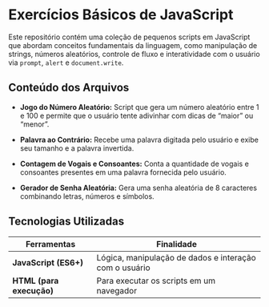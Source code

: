# Exercícios Básicos de JavaScript

Este repositório contém uma coleção de pequenos scripts em JavaScript que abordam conceitos fundamentais da linguagem, como manipulação de strings, números aleatórios, controle de fluxo e interatividade com o usuário via `prompt`, `alert` e `document.write`.

## Conteúdo dos Arquivos

* **Jogo do Número Aleatório:**
  Script que gera um número aleatório entre 1 e 100 e permite que o usuário tente adivinhar com dicas de “maior” ou “menor”.

* **Palavra ao Contrário:**
  Recebe uma palavra digitada pelo usuário e exibe seu tamanho e a palavra invertida.

* **Contagem de Vogais e Consoantes:**
  Conta a quantidade de vogais e consoantes presentes em uma palavra fornecida pelo usuário.

* **Gerador de Senha Aleatória:**
  Gera uma senha aleatória de 8 caracteres combinando letras, números e símbolos.

## Tecnologias Utilizadas

| Ferramentas              | Finalidade                                             |
| ------------------------ | ------------------------------------------------------ |
| **JavaScript (ES6+)**    | Lógica, manipulação de dados e interação com o usuário |
| **HTML (para execução)** | Para executar os scripts em um navegador               |
